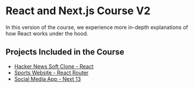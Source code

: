 # React and Next.js Course V2

In this version of the course, we experience more in-depth explanations of how React works under the hood.

## Projects Included in the Course

- [Hacker News Soft Clone - React](https://github.com/thethmuu/react-course-v2/tree/hacker-news)
- [Sports Website - React Router](https://github.com/thethmuu/react-course-v2/tree/sports-website)
- [Social Media App - Next 13](https://github.com/thethmuu/react-course-v2/tree/social-media-app)
